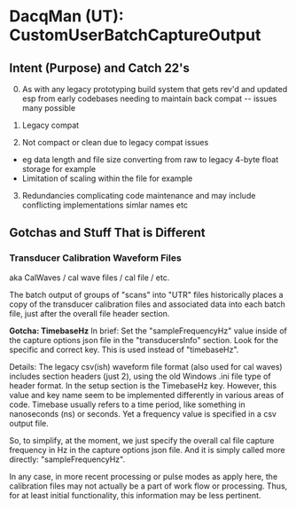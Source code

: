 # DacqMan (UT): CustomUserBatchCaptureOutput

## Intent (Purpose) and Catch 22's

0. As with any legacy prototyping build system that gets rev'd and updated esp
from early codebases needing to maintain back compat -- issues many possible

1. Legacy compat

2. Not compact or clean due to legacy compat issues
- eg data length and file size converting from raw to legacy 4-byte float storage for example
- Limitation of scaling within the file for example

3. Redundancies complicating code maintenance and may include conflicting implementations
simlar names etc

## Gotchas and Stuff That is Different

### Transducer Calibration Waveform Files

aka CalWaves / cal wave files / cal file / etc.

The batch output of groups of "scans" into "UTR" files historically places
a copy of the transducer calibration files and associated data into each
batch file, just after the overall file header section.

**Gotcha: TimebaseHz** In brief: Set the "sampleFrequencyHz" value inside of the
  capture options json file in the "transducersInfo" section.  Look for the
  specific and correct key.  This is used instead of "timebaseHz".


  Details: The legacy csv(ish) waveform file format (also used for
  cal waves) includes section headers (just 2), using the old Windows .ini file
  type of header format.  In the setup section is the TimebaseHz key. However,
  this value and key name seem to be implemented differently in various
  areas of code.  Timebase usually refers to a time period, like
  something in nanoseconds (ns) or seconds.  Yet a frequency value is specified
  in a csv output file.


  So, to simplify, at the moment, we just specify the overall cal file capture
  frequency in Hz in the capture options json file.  And it is simply called
  more directly: "sampleFrequencyHz".


  In any case, in more recent processing or pulse modes
  as apply here, the calibration files may not actually be a part of work flow
  or processing.  Thus, for at least initial functionality, this information may be less pertinent.
